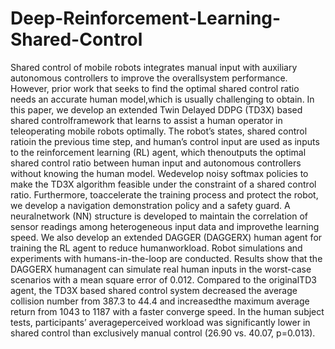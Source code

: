 # Deep-Reinforcement-Learning-Shared-Control

Shared control of mobile robots integrates manual input with auxiliary autonomous controllers to improve the overallsystem performance. However, prior work that seeks to find the optimal shared control ratio needs an accurate human model,which is usually challenging to obtain. In this paper, we develop an extended Twin Delayed DDPG (TD3X) based shared controlframework that learns to assist a human operator in teleoperating mobile robots optimally. The robot’s states, shared control ratioin the previous time step, and human’s control input are used as inputs to the reinforcement learning (RL) agent, which thenoutputs the optimal shared control ratio between human input and autonomous controllers without knowing the human model. Wedevelop noisy softmax policies to make the TD3X algorithm feasible under the constraint of a shared control ratio. Furthermore, toaccelerate the training process and protect the robot, we develop a navigation demonstration policy and a safety guard. A neuralnetwork (NN) structure is developed to maintain the correlation of sensor readings among heterogeneous input data and improvethe learning speed. We also develop an extended DAGGER (DAGGERX) human agent for training the RL agent to reduce humanworkload. Robot simulations and experiments with humans-in-the-loop are conducted. Results show that the DAGGERX humanagent can simulate real human inputs in the worst-case scenarios with a mean square error of 0.012. Compared to the originalTD3 agent, the TD3X based shared control system decreased the average collision number from 387.3 to 44.4 and increasedthe maximum average return from 1043 to 1187 with a faster converge speed. In the human subject tests, participants’ averageperceived workload was significantly lower in shared control than exclusively manual control (26.90 vs. 40.07, p=0.013).

